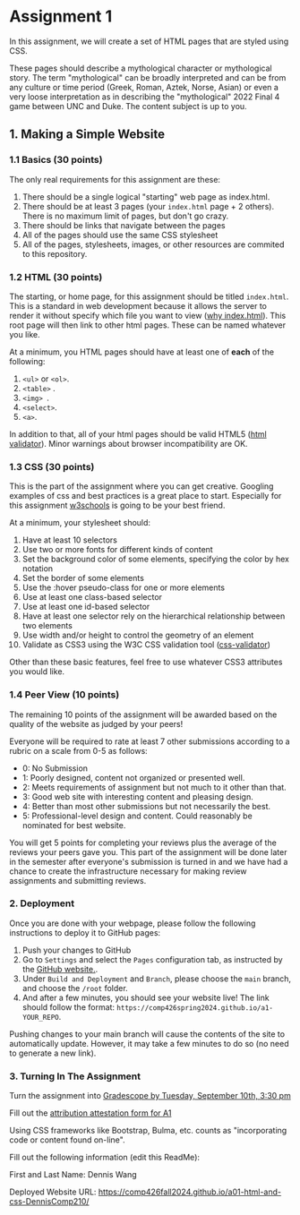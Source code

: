 
# Assignment 1

In this assignment, we will create a set of HTML pages that are styled using CSS.

These pages should describe a mythological character or mythological story. The term "mythological" can be broadly interpreted and can be from any culture or time period (Greek, Roman, Aztek, Norse, Asian) or even a very loose interpretation as in describing the "mythological" 2022 Final 4 game between UNC and Duke. The content subject is up to you. 

## 1. Making a Simple Website

### 1.1 Basics (30 points)

The only real requirements for this assignment are these:

1. There should be a single logical "starting" web page as index.html.
2. There should be at least 3 pages (your `index.html` page + 2 others). There is no maximum limit of pages, but don't go crazy.
3. There should be links that navigate between the pages
4. All of the pages should use the same CSS stylesheet
5. All of the pages, stylesheets, images, or other resources are commited to this repository.

### 1.2 HTML (30 points)

The starting, or home page, for this assignment should be titled `index.html`. This is a standard in web development because it allows the server to render it without specify which file you want to view ([why index.html](https://www.lifewire.com/index-html-page-3466505)). This root page will then link to other html pages. These can be named whatever you like. 

At a minimum, you HTML pages should have at least one of **each** of the following: 

1. `<ul>` or `<ol>`.
2. `<table>` .
3. `<img> `.
4. `<select>`.
5. `<a>`.

In addition to that, all of your html pages should be valid HTML5 ([html validator](http://validator.w3.org/)). Minor warnings about browser incompatibility are OK.

### 1.3 CSS (30 points)

This is the part of the assignment where you can get creative. Googling examples of css and best practices is a great place to start. Especially for this assignment [w3schools](https://www.w3schools.com/css/default.asp) is going to be your best friend. 

At a minimum, your stylesheet should:

1. Have at least 10 selectors
2. Use two or more fonts for different kinds of content
3. Set the background color of some elements, specifying the color by hex notation
4. Set the border of some elements
5. Use the :hover pseudo-class for one or more elements
6. Use at least one class-based selector
7. Use at least one id-based selector
8. Have at least one selector rely on the hierarchical relationship between two elements
9. Use width and/or height to control the geometry of an element
10. Validate as CSS3 using the W3C CSS validation tool ([css-validator](http://jigsaw.w3.org/css-validator/))

Other than these basic features, feel free to use whatever CSS3 attributes you would like. 

### 1.4 Peer View (10 points)

The remaining 10 points of the assignment will be awarded based on the quality of the website as judged by your peers!

Everyone will be required to rate at least 7 other submissions according to a rubric on a scale from 0-5 as follows:

* 0: No Submission
* 1: Poorly designed, content not organized or presented well.
* 2: Meets requirements of assignment but not much to it other than that.
* 3: Good web site with interesting content and pleasing design.
* 4: Better than most other submissions but not necessarily the best.
* 5: Professional-level design and content. Could reasonably be nominated for best website. 

You will get 5 points for completing your reviews plus the average of the reviews your peers gave you. This part of the assignment will be done later in the semester after everyone's submission is turned in and we have had a chance to create the infrastructure necessary for making review assignments and submitting reviews. 

### 2. Deployment

Once you are done with your webpage, please follow the following instructions to deploy it to GitHub pages: 

1. Push your changes to GitHub
3. Go to `Settings` and select the `Pages` configuration tab, as instructed by the [GitHub website.](https://docs.github.com/en/pages/getting-started-with-github-pages/configuring-a-publishing-source-for-your-github-pages-site#publishing-from-a-branch).
4. Under `Build and Deployment` and `Branch`, please choose the `main` branch, and choose the `/root` folder. 
5. And after a few minutes, you should see your website live! The link should follow the format: `https://comp426spring2024.github.io/a1-YOUR_REPO`.

Pushing changes to your main branch will cause the contents of the site to automatically update. However, it may take a few minutes to do so (no need to generate a new link).

### 3. Turning In The Assignment

Turn the assignment into [Gradescope by Tuesday, September 10th, 3:30 pm](https://www.gradescope.com/courses/834415/assignments)

Fill out the [attribution attestation form for A1](https://docs.google.com/forms/d/e/1FAIpQLScMRlGZZK8pizn4OMkccuMkm3-5TI7uDL4WuodSBKa92kYYRA/viewform?usp=sf_link)

Using CSS frameworks like Bootstrap, Bulma, etc. counts as "incorporating code or content found on-line".

Fill out the following information (edit this ReadMe):

First and Last Name: Dennis Wang

Deployed Website URL: https://comp426fall2024.github.io/a01-html-and-css-DennisComp210/
